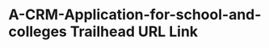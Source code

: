 # A-CRM-Application-for-school-and-colleges                                                                                                                               Trailhead URL Link                                                                                                                                                                                                          
